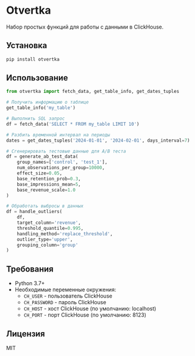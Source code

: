 # Otvertka

Набор простых функций для работы с данными в ClickHouse.

## Установка

```bash
pip install otvertka
```

## Использование

```python
from otvertka import fetch_data, get_table_info, get_dates_tuples

# Получить информацию о таблице
get_table_info('my_table')

# Выполнить SQL запрос
df = fetch_data('SELECT * FROM my_table LIMIT 10')

# Разбить временной интервал на периоды
dates = get_dates_tuples('2024-01-01', '2024-02-01', days_interval=7)

# Сгенерировать тестовые данные для A/B теста
df = generate_ab_test_data(
    group_names=['control', 'test_1'],
    num_observations_per_group=10000,
    effect_size=0.05,
    base_retention_prob=0.3,
    base_impressions_mean=5,
    base_revenue_scale=1.0
)

# Обработать выбросы в данных
df = handle_outliers(
    df,
    target_column='revenue',
    threshold_quantile=0.995,
    handling_method='replace_threshold',
    outlier_type='upper',
    grouping_column='group'
)
```

## Требования

- Python 3.7+
- Необходимые переменные окружения:
  - `CH_USER` - пользователь ClickHouse
  - `CH_PASSWORD` - пароль ClickHouse
  - `CH_HOST` - хост ClickHouse (по умолчанию: localhost)
  - `CH_PORT` - порт ClickHouse (по умолчанию: 8123)

## Лицензия

MIT 